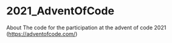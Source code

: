 # 2021_AdventOfCode
About The code for the participation at the advent of code 2021 (https://adventofcode.com/)
